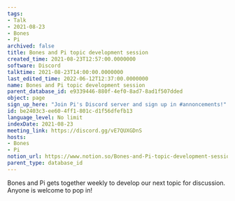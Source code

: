 ```yaml
---
tags:
- Talk
- 2021-08-23
- Bones
- Pi
archived: false
title: Bones and Pi topic development session
created_time: 2021-08-23T12:57:00.0000000
software: Discord
talktime: 2021-08-23T14:00:00.0000000
last_edited_time: 2022-06-12T12:37:00.0000000
name: Bones and Pi topic development session
parent_database_id: e9339446-880f-4ef0-8ad7-8ad1f507dded
object: page
sign_up_here: "Join Pi's Discord server and sign up in #annoncements!"
id: be2403c3-ee60-4ff1-801c-d1f56dfefb13
language_level: No limit
indexDate: 2021-08-23
meeting_link: https://discord.gg/vE7QUXGDnS
hosts:
- Bones
- Pi
notion_url: https://www.notion.so/Bones-and-Pi-topic-development-session-be2403c3ee604ff1801cd1f56dfefb13
parent_type: database_id
---
```


Bones and Pi gets together weekly to develop our next topic for discussion.
Anyone is welcome to pop in!










